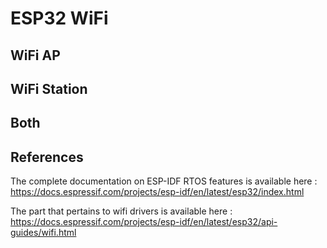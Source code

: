 # ESP32 WiFi

## WiFi AP

## WiFi Station

## Both

## References
The complete documentation on ESP-IDF RTOS features is available here :<br>
https://docs.espressif.com/projects/esp-idf/en/latest/esp32/index.html

The part that pertains to wifi drivers is available here :<br>
https://docs.espressif.com/projects/esp-idf/en/latest/esp32/api-guides/wifi.html